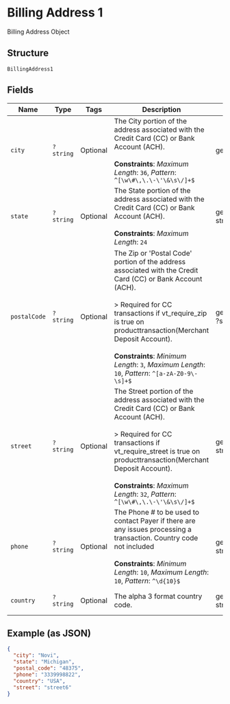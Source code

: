 
# Billing Address 1

Billing Address Object

## Structure

`BillingAddress1`

## Fields

| Name | Type | Tags | Description | Getter | Setter |
|  --- | --- | --- | --- | --- | --- |
| `city` | `?string` | Optional | The City portion of the address associated with the Credit Card (CC) or Bank Account (ACH).<br><br>**Constraints**: *Maximum Length*: `36`, *Pattern*: `^[\w\#\,\.\-\'\&\s\/]+$` | getCity(): ?string | setCity(?string city): void |
| `state` | `?string` | Optional | The State portion of the address associated with the Credit Card (CC) or Bank Account (ACH).<br><br>**Constraints**: *Maximum Length*: `24` | getState(): ?string | setState(?string state): void |
| `postalCode` | `?string` | Optional | The Zip or 'Postal Code' portion of the address associated with the Credit Card (CC) or Bank Account (ACH).<br><br>> Required for CC transactions if vt_require_zip is true on producttransaction(Merchant Deposit Account).<br><br>**Constraints**: *Minimum Length*: `3`, *Maximum Length*: `10`, *Pattern*: `^[a-zA-Z0-9\-\s]+$` | getPostalCode(): ?string | setPostalCode(?string postalCode): void |
| `street` | `?string` | Optional | The Street portion of the address associated with the Credit Card (CC) or Bank Account (ACH).<br><br>> Required for CC transactions if vt_require_street is true on producttransaction(Merchant Deposit Account).<br><br>**Constraints**: *Maximum Length*: `32`, *Pattern*: `^[\w\#\,\.\-\'\&\s\/]+$` | getStreet(): ?string | setStreet(?string street): void |
| `phone` | `?string` | Optional | The Phone # to be used to contact Payer if there are any issues processing a transaction. Country code not included<br><br>**Constraints**: *Minimum Length*: `10`, *Maximum Length*: `10`, *Pattern*: `^\d{10}$` | getPhone(): ?string | setPhone(?string phone): void |
| `country` | `?string` | Optional | The alpha 3 format country code. | getCountry(): ?string | setCountry(?string country): void |

## Example (as JSON)

```json
{
  "city": "Novi",
  "state": "Michigan",
  "postal_code": "48375",
  "phone": "3339998822",
  "country": "USA",
  "street": "street6"
}
```

